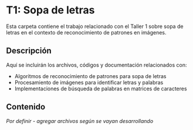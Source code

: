 # T1: Sopa de letras

Esta carpeta contiene el trabajo relacionado con el Taller 1 sobre sopa de letras en el contexto de reconocimiento de patrones en imágenes.

## Descripción

Aquí se incluirán los archivos, códigos y documentación relacionados con:
- Algoritmos de reconocimiento de patrones para sopa de letras
- Procesamiento de imágenes para identificar letras y palabras
- Implementaciones de búsqueda de palabras en matrices de caracteres

## Contenido

_Por definir - agregar archivos según se vayan desarrollando_